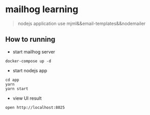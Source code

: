 # mailhog learning

> nodejs application use mjml&&email-templates&&nodemailer

## How to running

* start mailhog server

```code
docker-compose up -d
```

* start nodejs app

```code
cd app
yarn
yarn start
```

* view UI result

```code
open http://localhost:8025
```